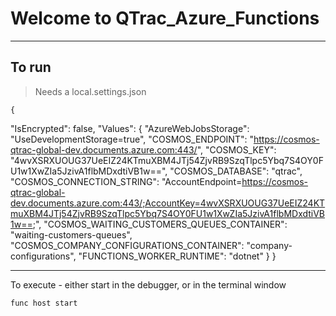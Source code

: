 
# Welcome to QTrac_Azure_Functions



***
## To run

> Needs a local.settings.json

    {
  "IsEncrypted": false,
  "Values": {
    "AzureWebJobsStorage": "UseDevelopmentStorage=true",
    "COSMOS_ENDPOINT": "https://cosmos-qtrac-global-dev.documents.azure.com:443/",
    "COSMOS_KEY": "4wvXSRXUOUG37UeEIZ24KTmuXBM4JTj54ZjvRB9SzqTlpc5Ybq7S4OY0FU1w1XwZIa5JzivA1flbMDxdtiVB1w==",
    "COSMOS_DATABASE": "qtrac",
    "COSMOS_CONNECTION_STRING": "AccountEndpoint=https://cosmos-qtrac-global-dev.documents.azure.com:443/;AccountKey=4wvXSRXUOUG37UeEIZ24KTmuXBM4JTj54ZjvRB9SzqTlpc5Ybq7S4OY0FU1w1XwZIa5JzivA1flbMDxdtiVB1w==;",
    "COSMOS_WAITING_CUSTOMERS_QUEUES_CONTAINER": "waiting-customers-queues",
    "COSMOS_COMPANY_CONFIGURATIONS_CONTAINER": "company-configurations",
    "FUNCTIONS_WORKER_RUNTIME": "dotnet"
  }
}


***
To execute - either start in the debugger, or in the terminal window

    func host start

